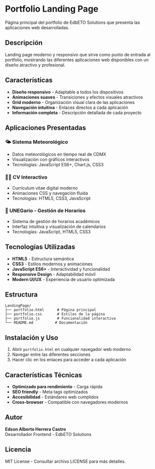# Portfolio Landing Page

Página principal del portfolio de EdbETO Solutions que presenta las aplicaciones web desarrolladas.

## Descripción

Landing page moderno y responsivo que sirve como punto de entrada al portfolio, mostrando las diferentes aplicaciones web disponibles con un diseño atractivo y profesional.

## Características

- **Diseño responsivo** - Adaptable a todos los dispositivos
- **Animaciones suaves** - Transiciones y efectos visuales atractivos
- **Grid moderno** - Organización visual clara de las aplicaciones
- **Navegación intuitiva** - Enlaces directos a cada aplicación
- **Información completa** - Descripción detallada de cada proyecto

## Aplicaciones Presentadas

### 🌤️ Sistema Meteorológico
- Datos meteorológicos en tiempo real de CDMX
- Visualización con gráficos interactivos
- Tecnologías: JavaScript ES6+, Chart.js, CSS3

### 👨‍💼 CV Interactivo  
- Currículum vitae digital moderno
- Animaciones CSS y navegación fluida
- Tecnologías: HTML5, CSS3, JavaScript

### 📅 UNEGario - Gestión de Horarios
- Sistema de gestión de horarios académicos
- Interfaz intuitiva y visualización de calendarios
- Tecnologías: JavaScript, HTML5, CSS3

## Tecnologías Utilizadas

- **HTML5** - Estructura semántica
- **CSS3** - Estilos modernos y animaciones
- **JavaScript ES6+** - Interactividad y funcionalidad
- **Responsive Design** - Adaptabilidad móvil
- **Modern UI/UX** - Experiencia de usuario optimizada

## Estructura

```
LandingPage/
├── portfolio.html      # Página principal
├── portfolio.css       # Estilos de la página
├── portfolio.js        # Funcionalidad interactiva
└── README.md          # Documentación
```

## Instalación y Uso

1. Abrir `portfolio.html` en cualquier navegador web moderno
2. Navegar entre las diferentes secciones
3. Hacer clic en los enlaces para acceder a cada aplicación

## Características Técnicas

- **Optimizado para rendimiento** - Carga rápida
- **SEO friendly** - Meta tags optimizados  
- **Accesibilidad** - Estándares web cumplidos
- **Cross-browser** - Compatible con navegadores modernos

## Autor

**Edson Alberto Herrera Castro**  
Desarrollador Frontend - EdbETO Solutions

## Licencia

MIT License - Consultar archivo LICENSE para más detalles.
